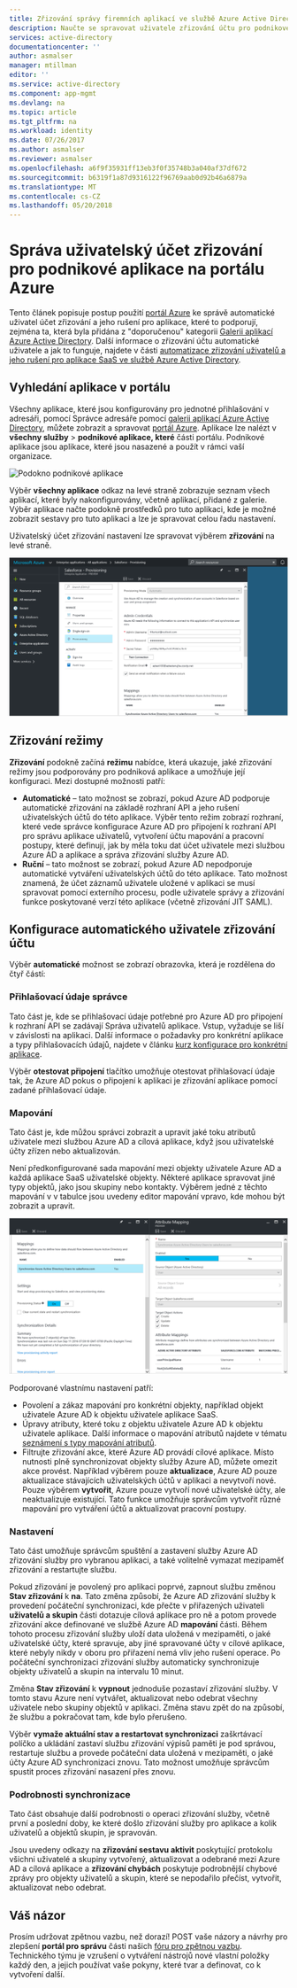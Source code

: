```yaml
---
title: Zřizování správy firemních aplikací ve službě Azure Active Directory uživatelů | Microsoft Docs
description: Naučte se spravovat uživatele zřizování účtu pro podnikové aplikace pomocí služby Azure Active Directory
services: active-directory
documentationcenter: ''
author: asmalser
manager: mtillman
editor: ''
ms.service: active-directory
ms.component: app-mgmt
ms.devlang: na
ms.topic: article
ms.tgt_pltfrm: na
ms.workload: identity
ms.date: 07/26/2017
ms.author: asmalser
ms.reviewer: asmalser
ms.openlocfilehash: a6f9f35931ff13eb3f0f35748b3a040af37df672
ms.sourcegitcommit: b6319f1a87d9316122f96769aab0d92b46a6879a
ms.translationtype: MT
ms.contentlocale: cs-CZ
ms.lasthandoff: 05/20/2018
---
```

# <a name="managing-user-account-provisioning-for-enterprise-apps-in-the-azure-portal"></a>Správa uživatelský účet zřizování pro podnikové aplikace na portálu Azure
Tento článek popisuje postup použití [portál Azure](https://portal.azure.com) ke správě automatické uživatel účet zřizování a jeho rušení pro aplikace, které to podporují, zejména ta, která byla přidána z "doporučenou" kategorii [ Galerii aplikací Azure Active Directory](manage-apps/what-is-single-sign-on.md#get-started-with-the-azure-ad-application-gallery). Další informace o zřizování účtu automatické uživatele a jak to funguje, najdete v části [automatizace zřizování uživatelů a jeho rušení pro aplikace SaaS ve službě Azure Active Directory](active-directory-saas-app-provisioning.md).

## <a name="finding-your-apps-in-the-portal"></a>Vyhledání aplikace v portálu
Všechny aplikace, které jsou konfigurovány pro jednotné přihlašování v adresáři, pomocí Správce adresáře pomocí [galerii aplikací Azure Active Directory](manage-apps/what-is-single-sign-on.md#get-started-with-the-azure-ad-application-gallery), můžete zobrazit a spravovat [portál Azure](https://portal.azure.com). Aplikace lze nalézt v **všechny služby** &gt; **podnikové aplikace, které** části portálu. Podnikové aplikace jsou aplikace, které jsou nasazené a použít v rámci vaší organizace.

![Podokno podnikové aplikace](./media/active-directory-enterprise-apps-manage-provisioning/enterprise-apps-pane.png)

Výběr **všechny aplikace** odkaz na levé straně zobrazuje seznam všech aplikací, které byly nakonfigurovány, včetně aplikací, přidané z galerie. Výběr aplikace načte podokně prostředků pro tuto aplikaci, kde je možné zobrazit sestavy pro tuto aplikaci a lze je spravovat celou řadu nastavení.

Uživatelský účet zřizování nastavení lze spravovat výběrem **zřizování** na levé straně.

![Podokno prostředků aplikace](./media/active-directory-enterprise-apps-manage-provisioning/enterprise-apps-provisioning.png)

## <a name="provisioning-modes"></a>Zřizování režimy
**Zřizování** podokně začíná **režimu** nabídce, která ukazuje, jaké zřizování režimy jsou podporovány pro podniková aplikace a umožňuje její konfiguraci. Mezi dostupné možnosti patří:

* **Automatické** – tato možnost se zobrazí, pokud Azure AD podporuje automatické zřizování na základě rozhraní API a jeho rušení uživatelských účtů do této aplikace. Výběr tento režim zobrazí rozhraní, které vede správce konfigurace Azure AD pro připojení k rozhraní API pro správu aplikace uživatelů, vytvoření účtu mapování a pracovní postupy, které definují, jak by měla toku dat účet uživatele mezi službou Azure AD a aplikace a správa zřizování služby Azure AD.
* **Ruční** – tato možnost se zobrazí, pokud Azure AD nepodporuje automatické vytváření uživatelských účtů do této aplikace. Tato možnost znamená, že účet záznamů uživatele uložené v aplikaci se musí spravovat pomocí externího procesu, podle uživatele správy a zřizování funkce poskytované verzí této aplikace (včetně zřizování JIT SAML).

## <a name="configuring-automatic-user-account-provisioning"></a>Konfigurace automatického uživatele zřizování účtu
Výběr **automatické** možnost se zobrazí obrazovka, která je rozdělena do čtyř částí:

### <a name="admin-credentials"></a>Přihlašovací údaje správce
Tato část je, kde se přihlašovací údaje potřebné pro Azure AD pro připojení k rozhraní API se zadávají Správa uživatelů aplikace. Vstup, vyžaduje se liší v závislosti na aplikaci. Další informace o požadavky pro konkrétní aplikace a typy přihlašovacích údajů, najdete v článku [kurz konfigurace pro konkrétní aplikace](active-directory-saas-app-provisioning.md).

Výběr **otestovat připojení** tlačítko umožňuje otestovat přihlašovací údaje tak, že Azure AD pokus o připojení k aplikaci je zřizování aplikace pomocí zadané přihlašovací údaje.

### <a name="mappings"></a>Mapování
Tato část je, kde můžou správci zobrazit a upravit jaké toku atributů uživatele mezi službou Azure AD a cílová aplikace, když jsou uživatelské účty zřízen nebo aktualizován.

Není předkonfigurované sada mapování mezi objekty uživatele Azure AD a každá aplikace SaaS uživatelské objekty. Některé aplikace spravovat jiné typy objektů, jako jsou skupiny nebo kontakty. Výběrem jedné z těchto mapování v v tabulce jsou uvedeny editor mapování vpravo, kde mohou být zobrazit a upravit.

![Podokno prostředků aplikace](./media/active-directory-enterprise-apps-manage-provisioning/enterprise-apps-provisioning-mapping.png)

Podporované vlastnímu nastavení patří:

* Povolení a zákaz mapování pro konkrétní objekty, například objekt uživatele Azure AD k objektu uživatele aplikace SaaS.
* Úpravy atributy, které toku z objektu uživatele Azure AD k objektu uživatele aplikace. Další informace o mapování atributů najdete v tématu [seznámení s typy mapování atributů](active-directory-saas-customizing-attribute-mappings.md#understanding-attribute-mapping-types).
* Filtrujte zřizování akce, které Azure AD provádí cílové aplikace. Místo nutnosti plně synchronizovat objekty služby Azure AD, můžete omezit akce provést. Například výběrem pouze **aktualizace**, Azure AD pouze aktualizace stávajících uživatelských účtů v aplikaci a nevytvoří nové. Pouze výběrem **vytvořit**, Azure pouze vytvoří nové uživatelské účty, ale neaktualizuje existující. Tato funkce umožňuje správcům vytvořit různé mapování pro vytváření účtů a aktualizovat pracovní postupy.

### <a name="settings"></a>Nastavení
Tato část umožňuje správcům spuštění a zastavení služby Azure AD zřizování služby pro vybranou aplikaci, a také volitelně vymazat mezipaměť zřizování a restartujte službu.

Pokud zřizování je povolený pro aplikaci poprvé, zapnout službu změnou **Stav zřizování** k **na**. Tato změna způsobí, že Azure AD zřizování služby k provedení počáteční synchronizaci, kde přečte v přiřazených uživateli **uživatelů a skupin** části dotazuje cílová aplikace pro ně a potom provede zřizování akce definované ve službě Azure AD **mapování** části. Během tohoto procesu zřizování služby uloží data uložená v mezipaměti, o jaké uživatelské účty, které spravuje, aby jiné spravované účty v cílové aplikace, které nebyly nikdy v oboru pro přiřazení nemá vliv jeho rušení operace. Po počáteční synchronizaci zřizování služby automaticky synchronizuje objekty uživatelů a skupin na intervalu 10 minut.

Změna **Stav zřizování** k **vypnout** jednoduše pozastaví zřizování služby. V tomto stavu Azure není vytvářet, aktualizovat nebo odebrat všechny uživatele nebo skupiny objektů v aplikaci. Změna stavu zpět do na způsobí, že službu a pokračovat tam, kde bylo přerušeno.

Výběr **vymaže aktuální stav a restartovat synchronizaci** zaškrtávací políčko a ukládání zastaví službu zřizování výpisů paměti je pod správou, restartuje službu a provede počáteční data uložená v mezipaměti, o jaké účty Azure AD synchronizaci znovu. Tato možnost umožňuje správcům spustit proces zřizování nasazení přes znovu.

### <a name="synchronization-details"></a>Podrobnosti synchronizace
Tato část obsahuje další podrobnosti o operaci zřizování služby, včetně první a poslední doby, ke které došlo zřizování služby pro aplikace a kolik uživatelů a objektů skupin, je spravován.

Jsou uvedeny odkazy na **zřizování sestavu aktivit** poskytující protokolu všichni uživatelé a skupiny vytvořený, aktualizovat a odebrané mezi Azure AD a cílová aplikace a **zřizování chybách** poskytuje podrobnější chybové zprávy pro objekty uživatelů a skupin, které se nepodařilo přečíst, vytvořit, aktualizovat nebo odebrat. 

## <a name="feedback"></a>Váš názor

Prosím udržovat zpětnou vazbu, než dorazí! POST vaše názory a návrhy pro zlepšení **portál pro správu** části našich [fóru pro zpětnou vazbu](https://feedback.azure.com/forums/169401-azure-active-directory/category/162510-admin-portal).  Technického týmu je vzrušení o vytváření nástrojů nové vlastní položky každý den, a jejich používat vaše pokyny, které tvar a definovat, co k vytvoření další.

